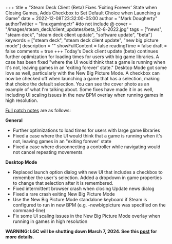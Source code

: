 +++
title = "Steam Deck Client (Beta) Fixes 'Exiting Forever' State when Closing Games, Adds Checkbox to Set Default Choice when Launching a Game"
date = 2022-12-08T23:32:00-05:00
author = "Mark Dougherty"
authorTwitter = "linuxgamingctr" #do not include @
cover = "/images/steam_deck/client_updates/beta_12-8-2022.jpg"
tags = ["news", "steam deck", "steam deck client update", "software update", "beta"]
keywords = ["steam deck", "steam deck client update", "new big picture mode"]
description = ""
showFullContent = false
readingTime = false
draft = false
comments = true
+++
Today's Deck client update (beta) continues further optimization for loading times for users with big game libraries. A case has been fixed "where the UI would think that a game is running when it's not, leaving games in an 'exiting forever' state." Desktop Mode got some love as well, particularly with the New Big Picture Mode. A checkbox can now be checked off when launching a game that has a selection, making that choice the default selection. You can see the cover photo as an example of what I'm talking about. Some fixes have made it in as well, including UI scaling issues in the new BPM overlay when running games in high resolution.

[Full patch notes](https://steamcommunity.com/games/1675200/announcements/detail/3637250052869584408) are as follows:

**General**
- Further optimizations to load times for users with large game libraries
- Fixed a case where the UI would think that a game is running when it's not, leaving games in an "exiting forever' state
- Fixed a case where disconnecting a controller while navigating would not cancel repeating movements

**Desktop Mode**
- Replaced launch option dialog with new UI that includes a checkbox to remember the user's selection. Added a dropdown in game properties to change that selection after it is remembered.
- Fixed intermittent browser crash when closing Update news dialog
- Fixed a rare crash exiting New Big Picture Mode
- Use the New Big Picture Mode standalone keyboard if Steam is configured to run in new BPM (e.g. -newbigpicture was specified on the command-line)
- Fix some UI scaling issues in the New Big Picture Mode overlay when running in games in high resolution

**WARNING: LGC will be shutting down March 7, 2024. See this [post](https://linuxgamingcentral.com/posts/the-end-of-lgc/) for more details.**
